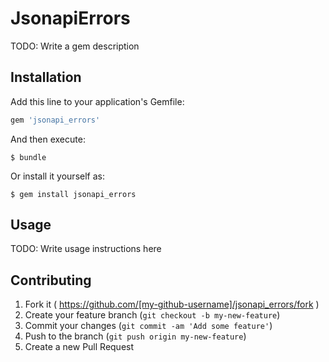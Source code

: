 # JsonapiErrors

TODO: Write a gem description

## Installation

Add this line to your application's Gemfile:

```ruby
gem 'jsonapi_errors'
```

And then execute:

    $ bundle

Or install it yourself as:

    $ gem install jsonapi_errors

## Usage

TODO: Write usage instructions here

## Contributing

1. Fork it ( https://github.com/[my-github-username]/jsonapi_errors/fork )
2. Create your feature branch (`git checkout -b my-new-feature`)
3. Commit your changes (`git commit -am 'Add some feature'`)
4. Push to the branch (`git push origin my-new-feature`)
5. Create a new Pull Request
